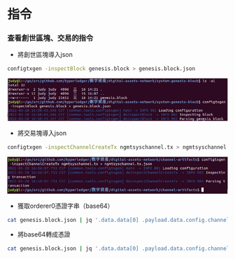 # 指令
### 查看創世區塊、交易的指令
* 將創世區塊導入json
```sh
configtxgen -inspectBlock genesis.block > genesis.block.json
```
![pic1.png](images/pic1.png)

* 將交易塊導入json
```sh
configtxgen -inspectChannelCreateTx ngmtsyschannel.tx > ngmtsyschannel.tx.json
```
![pic2.png](images/pic2.png)

* 獲取orderer0憑證字串（base64）
```sh
cat genesis.block.json | jq '.data.data[0] .payload.data.config.channel_group.groups.Orderer.values.ConsensusType.value.metadata.consenters[0] .client_tls_cert'
```
* 將base64轉成憑證
```sh
cat genesis.block.json | jq '.data.data[0] .payload.data.config.channel_group.groups.Orderer.values.ConsensusType.value.metadata.consenters[0] .client_tls_cert' | xargs echo | base64 -d > orderer0.pem
```